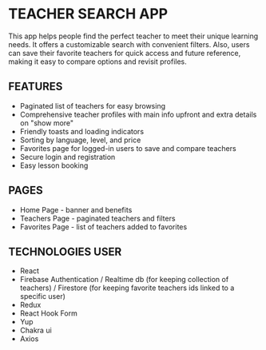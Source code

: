 # TEACHER SEARCH APP

This app helps people find the perfect teacher to meet their unique learning needs. It offers a customizable search with convenient filters. Also, users can save their favorite teachers for quick access and future reference, making it easy to compare options and revisit profiles.

## FEATURES

* Paginated list of teachers for easy browsing
* Comprehensive teacher profiles with main info upfront and extra details on "show more"
* Friendly toasts and loading indicators
* Sorting by language, level, and price
* Favorites page for logged-in users to save and compare teachers
* Secure login and registration
* Easy lesson booking

## PAGES

* Home Page - banner and benefits
* Teachers Page - paginated teachers and filters
* Favorites Page - list of teachers added to favorites

## TECHNOLOGIES USER

* React
* Firebase Authentication / Realtime db (for keeping collection of teachers) / Firestore (for keeping favorite teachers ids linked to a specific user)
* Redux
* React Hook Form
* Yup
* Chakra ui
* Axios




